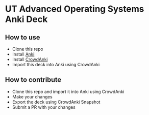 # UT Advanced Operating Systems Anki Deck

## How to use

- Clone this repo
- Install [Anki](https://apps.ankiweb.net/)
- Install [CrowdAnki](https://github.com/Stvad/CrowdAnki)
- Import this deck into Anki using CrowdAnki

## How to contribute

- Clone this repo and import it into Anki using CrowdAnki
- Make your changes
- Export the deck using CrowdAnki Snapshot
- Submit a PR with your changes
